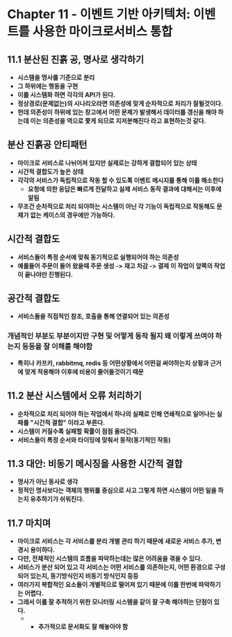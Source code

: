# Chapter 11 - 이벤트 기반 아키텍처: 이벤트를 사용한 마이크로서비스 통합

## 11.1 분산된 진흙 공, 명사로 생각하기
* **시스템을 명사를 기준으로 분리**
* **그 하위에는 행동을 구현**
* **이를 시스템화 하면 각각의 API가 된다.**
* **정상경로(문제없는)의 시나리오라면 의존성에 맞게 순차적으로 처리가 잘될것이다.**
* **헌데 의존성이 하위에 있는 창고에서 어떤 문제가 발생해서 데이터를 갱신을 해야 하는데 이는 의존성을 역으로 쫓게 되므로 지저분해진다 라고 표현하는것 같다.**


## 분산 진흙공 안티패턴
* **마이크로 서비스로 나뉘어져 있지만 실제로는 강하게 결합되어 있는 상태**
* **시간적 결합도가 높은 상태**
* **각각의 서비스가 독립적으로 작동 할 수 있도록 이벤트 메시지를 통해 이를 해소한다**
  * **요청에 의한 응답은 빠르게 전달하고 실제 서비스 동작 결과에 대해서는 이후에 알림**
* **무조건 순차적으로 처리 되야하는 시스템이 아닌 각 기능이 독립적으로 작동해도 문제가 없는 케이스의 경우에만 가능하다.**


## 시간적 결합도
* **서비스들이 특정 순서에 맞춰 동기적으로 실행되어야 하는 의존성**
* **예를들어 주문이 들어 왔을때 주문 생성 -> 재고 차감 -> 결제 이 작업이 앞쪽의 작업이 끝나야만 진행된다.**

## 공간적 결합도
* **서비스들을 직접적인 참조, 호출을 통해 연결되어 있는 의존성**


### 개념적인 부분도 부분이지만 구현 및 어떻게 동작 될지 왜 이렇게 쓰여야 하는지 등등을 잘 이해를 해야함
* **특히나 카프카, rabbitmq, redis 등 어떤상황에서 어떤걸 써야하는지 상황과 근거에 맞게 적용해야 이후에 비용이 줄어들것이기 때문**

## 11.2 분산 시스템에서 오류 처리하기
* **순차적으로 처리 되어야 하는 작업에서 하나의 실패로 인해 연쇄적으로 일어나는 실패를 "시간적 결합" 이라고 부른다.**
* **시스템이 커질수록 실패할 확률이 점점 올라간다.**
* **서비스들이 특정 순서와 타이밍에 맞춰서 동작(동기적인 작동)**

## 11.3 대안: 비동기 메시징을 사용한 시간적 결합
* **명사가 아닌 동사로 생각**
* **정적인 명사보다는 객체의 행위를 중심으로 사고 그렇게 하면 시스템이 어떤 일을 하는지 유추하기가 쉬워진다.**


## 11.7 마치며
* **마이크로 서비스는 각 서비스를 분리 개별 관리 하기 때문에 새로운 서비스 추가, 변경시 용이하다.**
* **다만, 전체적인 시스템의 흐름을 파악하는데는 많은 어려움을 겪을 수 있다.**
* **서비스가 분산 되어 있고 각 서비스는 어떤 서비스를 의존하는지, 어떤 환경으로 구성 되어 있는지, 동기방식인지 비동기 방식인지 등등**
* **여러가지 복합적인 요소들이 개별적으로 떨어져 있기 때문에 이를 한번에 파악하기는 어렵다.**
* **그래서 이를 잘 추적하기 위한 모니터링 시스템을 같이 잘 구축 해야하는 단점이 있다.**
    * * **추가적으로 문서화도 잘 해놓아야 함**

